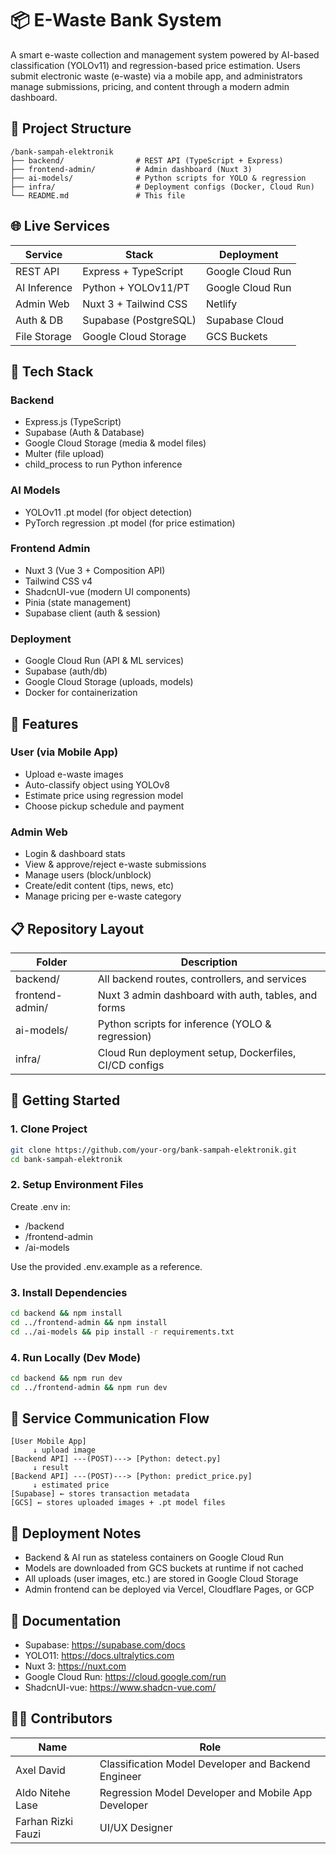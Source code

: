 # 📦 E-Waste Bank System

A smart e-waste collection and management system powered by AI-based classification (YOLOv11) and regression-based price estimation. Users submit electronic waste (e-waste) via a mobile app, and administrators manage submissions, pricing, and content through a modern admin dashboard.

## 🏐 Project Structure

```
/bank-sampah-elektronik
├── backend/                # REST API (TypeScript + Express)
├── frontend-admin/         # Admin dashboard (Nuxt 3)
├── ai-models/              # Python scripts for YOLO & regression
├── infra/                  # Deployment configs (Docker, Cloud Run)
└── README.md               # This file
```

## 🌐 Live Services

| Service | Stack | Deployment |
|---------|-------|------------|
| REST API | Express + TypeScript | Google Cloud Run |
| AI Inference | Python + YOLOv11/PT | Google Cloud Run |
| Admin Web | Nuxt 3 + Tailwind CSS | Netlify |
| Auth & DB | Supabase (PostgreSQL) | Supabase Cloud |
| File Storage | Google Cloud Storage | GCS Buckets |

## 🧠 Tech Stack

### Backend
- Express.js (TypeScript)
- Supabase (Auth & Database)
- Google Cloud Storage (media & model files)
- Multer (file upload)
- child_process to run Python inference

### AI Models
- YOLOv11 .pt model (for object detection)
- PyTorch regression .pt model (for price estimation)

### Frontend Admin
- Nuxt 3 (Vue 3 + Composition API)
- Tailwind CSS v4
- ShadcnUI-vue (modern UI components)
- Pinia (state management)
- Supabase client (auth & session)

### Deployment
- Google Cloud Run (API & ML services)
- Supabase (auth/db)
- Google Cloud Storage (uploads, models)
- Docker for containerization

## 📆 Features

### User (via Mobile App)
- Upload e-waste images
- Auto-classify object using YOLOv8
- Estimate price using regression model
- Choose pickup schedule and payment

### Admin Web
- Login & dashboard stats
- View & approve/reject e-waste submissions
- Manage users (block/unblock)
- Create/edit content (tips, news, etc)
- Manage pricing per e-waste category

## 📋 Repository Layout

| Folder | Description |
|--------|-------------|
| backend/ | All backend routes, controllers, and services |
| frontend-admin/ | Nuxt 3 admin dashboard with auth, tables, and forms |
| ai-models/ | Python scripts for inference (YOLO & regression) |
| infra/ | Cloud Run deployment setup, Dockerfiles, CI/CD configs |

## 🚀 Getting Started

### 1. Clone Project

```bash
git clone https://github.com/your-org/bank-sampah-elektronik.git
cd bank-sampah-elektronik
```

### 2. Setup Environment Files

Create .env in:
- /backend
- /frontend-admin
- /ai-models

Use the provided .env.example as a reference.

### 3. Install Dependencies

```bash
cd backend && npm install
cd ../frontend-admin && npm install
cd ../ai-models && pip install -r requirements.txt
```

### 4. Run Locally (Dev Mode)

```bash
cd backend && npm run dev
cd ../frontend-admin && npm run dev
```

## 🔄 Service Communication Flow

```
[User Mobile App]
     ↓ upload image
[Backend API] ---(POST)---> [Python: detect.py]
     ↓ result
[Backend API] ---(POST)---> [Python: predict_price.py]
     ↓ estimated price
[Supabase] ← stores transaction metadata
[GCS] ← stores uploaded images + .pt model files
```

## 🚪 Deployment Notes

- Backend & AI run as stateless containers on Google Cloud Run
- Models are downloaded from GCS buckets at runtime if not cached
- All uploads (user images, etc.) are stored in Google Cloud Storage
- Admin frontend can be deployed via Vercel, Cloudflare Pages, or GCP

## 📖 Documentation

- Supabase: https://supabase.com/docs
- YOLO11: https://docs.ultralytics.com
- Nuxt 3: https://nuxt.com
- Google Cloud Run: https://cloud.google.com/run
- ShadcnUI-vue: https://www.shadcn-vue.com/

## 👨‍💼 Contributors

| Name | Role |
|------|------|
| Axel David | Classification Model Developer and Backend Engineer |
| Aldo Nitehe Lase | Regression Model Developer and Mobile App Developer |
| Farhan Rizki Fauzi | UI/UX Designer |
                                
